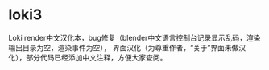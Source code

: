 # loki3
Loki render中文汉化本，bug修复（blender中文语言控制台记录显示乱码，渲染输出目录为空，渲染事件为空），
界面汉化（为尊重作者，“关于”界面未做汉化），部分代码已经添加中文注释，方便大家查阅。
